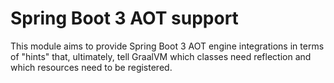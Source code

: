 #  Spring Boot 3 AOT support

This module aims to provide Spring Boot 3 AOT engine integrations in terms of "hints" that, ultimately, tell GraalVM
which classes need reflection and which resources need to be registered.